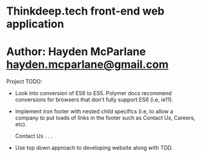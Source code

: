#
#   Thinkdeep.tech front-end web application
#   Author: Hayden McParlane <hayden.mcparlane@gmail.com>

Project TODO:
+ Look into conversion of ES6 to ES5. Polymer docs recommend
conversions for browsers that don't fully support ES6 (i.e, ie11).
+ Implement iron footer with nested child specifics (i.e, to allow
a company to put loads of links in the footer such as Contact Us,
Careers, etc).

    <iron-footer copyright="Hayden McParlane">
        <iron-footer-a href="Contact Us">Contact Us</iron-footer-a>
                           .
                           .
                           .
    </iron-footer>


+ Use top down approach to developing website along with TDD.